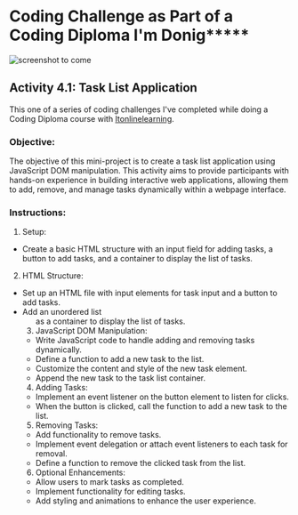 # Coding Challenge as Part of a Coding Diploma I'm Donig**\***

![screenshot to come](preview-screenshot.jpg)

## Activity 4.1: Task List Application

This one of a series of coding challenges I've completed while doing a Coding Diploma course with [Itonlinelearning](https://www.itonlinelearning.com/).

### Objective:

The objective of this mini-project is to create a task list application using JavaScript DOM manipulation. This activity aims to provide participants with hands-on experience in building interactive web applications, allowing them to add, remove, and manage tasks dynamically within a webpage interface.

### Instructions:

1. Setup:

- Create a basic HTML structure with an input field for adding tasks, a button to add tasks, and a container to display the list of tasks.

2. HTML Structure:

- Set up an HTML file with input elements for task input and a button to add tasks.
- Add an unordered list <ul> as a container to display the list of tasks.

3. JavaScript DOM Manipulation:

- Write JavaScript code to handle adding and removing tasks dynamically.
- Define a function to add a new task to the list.
- Customize the content and style of the new task element.
- Append the new task to the task list container.

4. Adding Tasks:

- Implement an event listener on the button element to listen for clicks.
- When the button is clicked, call the function to add a new task to the list.

5. Removing Tasks:

- Add functionality to remove tasks.
- Implement event delegation or attach event listeners to each task for removal.
- Define a function to remove the clicked task from the list.

6. Optional Enhancements:

- Allow users to mark tasks as completed.
- Implement functionality for editing tasks.
- Add styling and animations to enhance the user experience.
